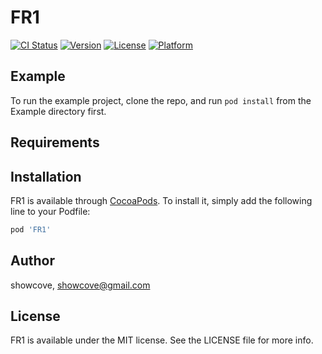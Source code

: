 # FR1

[![CI Status](https://img.shields.io/travis/showcove/FR1.svg?style=flat)](https://travis-ci.org/showcove/FR1)
[![Version](https://img.shields.io/cocoapods/v/FR1.svg?style=flat)](https://cocoapods.org/pods/FR1)
[![License](https://img.shields.io/cocoapods/l/FR1.svg?style=flat)](https://cocoapods.org/pods/FR1)
[![Platform](https://img.shields.io/cocoapods/p/FR1.svg?style=flat)](https://cocoapods.org/pods/FR1)

## Example

To run the example project, clone the repo, and run `pod install` from the Example directory first.

## Requirements

## Installation

FR1 is available through [CocoaPods](https://cocoapods.org). To install
it, simply add the following line to your Podfile:

```ruby
pod 'FR1'
```

## Author

showcove, showcove@gmail.com

## License

FR1 is available under the MIT license. See the LICENSE file for more info.
